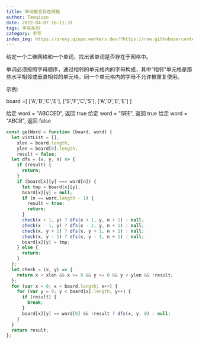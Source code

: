 ```yaml
---
title: 单词是否存在网格
author: Taoqiupo
date: 2022-04-07 16:11:31
tags: 手写系列
category: 手写
index_img: https://proxy.qiupo.workers.dev/?https://raw.githubusercontent.com/qiupo/myImages/master/img/202204071625666.png
---
```

给定一个二维网格和一个单词，找出该单词是否存在于网格中。

单词必须按照字母顺序，通过相邻的单元格内的字母构成，其中“相邻”单元格是那些水平相邻或垂直相邻的单元格。同一个单元格内的字母不允许被重复使用。

示例:

board =[
  ['A','B','C','E'],
  ['S','F','C','S'],
  ['A','D','E','E']
]

给定 word = "ABCCED", 返回 true
给定 word = "SEE", 返回 true
给定 word = "ABCB", 返回 false

```javascript
const getWord = function (board, word) {
  let vistList = [],
    xlen = board.length,
    ylen = board[0].length,
    result = false;
  let dfs = (x, y, n) => {
    if (result) {
      return;
    }
    if (board[x][y] === word[n]) {
      let tmp = board[x][y];
      board[x][y] = null;
      if (n == word.length - 1) {
        result = true;
        return;
      }
      check(x + 1, y) ? dfs(x + 1, y, n + 1) : null;
      check(x - 1, y) ? dfs(x - 1, y, n + 1) : null;
      check(x, y + 1) ? dfs(x, y + 1, n + 1) : null;
      check(x, y - 1) ? dfs(x, y - 1, n + 1) : null;
      board[x][y] = tmp;
    } else {
      return;
    }
  };
  let check = (x, y) => {
    return x < xlen && x >= 0 && y >= 0 && y < ylen && !result;
  };
  for (var x = 0; x < board.length; x++) {
    for (var y = 0; y < board[x].length; y++) {
      if (result) {
        break;
      }
      board[x][y] == word[0] && !result ? dfs(x, y, 0) : null;
    }
  }
  return result;
};

```